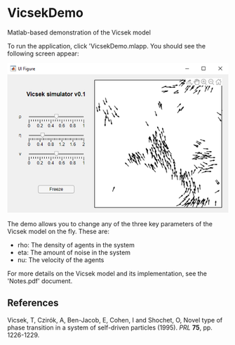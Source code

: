 # VicsekDemo
Matlab-based demonstration of the Vicsek model

To run the application, click 'VicsekDemo.mlapp. You should see the following screen appear:

<p align="center">
  <img src="https://raw.githubusercontent.com/Pseudomoaner/VicsekDemo/master/ScreenCap.PNG" alt="Screen capture"/>
</p>

The demo allows you to change any of the three key parameters of the Vicsek model on the fly. These are:

  * rho: The density of agents in the system
  * eta: The amount of noise in the system
  * nu: The velocity of the agents
 
For more details on the Vicsek model and its implementation, see the 'Notes.pdf' document.

## References
Vicsek, T, Czirók, A, Ben-Jacob, E, Cohen, I and Shochet, O, Novel type of phase transition in a system of self-driven particles (1995). *PRL* **75**, pp. 1226-1229.
